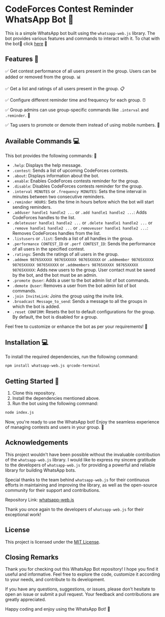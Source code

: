 # CodeForces Contest Reminder WhatsApp Bot 🤖

This is a simple WhatsApp bot built using the `whatsapp-web.js` library. The bot provides various features and commands to interact with it. To chat with the bot🤖 click [here](https://wa.me/919455789099?text=.help) 💬

## Features 🚀

✅ Get contest performance of all users present in the group. Users can be added or removed from the group. 📊

✅ Get a list and ratings of all users present in the group. 📋

✅ Configure different reminder time and frequency for each group. ⏰

✅ Group admins can use group-specific commands like `.interval` and `.reminder`. 👥

✅ Tag users to promote or demote them instead of using mobile numbers. 🔖

## Available Commands 💻

This bot provides the following commands: 📢

- `.help`: Displays the help message.
- `.contest`: Sends a list of upcoming CodeForces contests.
- `.about`: Displays information about the bot.
- `.enable`: Enables CodeForces contests reminder for the group.
- `.disable`: Disables CodeForces contests reminder for the group.
- `.interval MINUTES` or `.frequency MINUTES`: Sets the time interval in minutes between two consecutive reminders.
- `.reminder HOURS`: Sets the time in hours before which the bot will start sending reminders.
- `.adduser handle1 handle2 ...` or `.add handle1 handle2 ...`: Adds CodeForces handles to the list.
- `.deleteuser handle1 handle2 ...` or `.delete handle1 handle2 ...` or `.remove handle1 handle2 ...` or `.removeuser handle1 handle2 ...`: Removes CodeForces handles from the list.
- `.listusers` or `.list`: Sends a list of all handles in the group.
- `.performance CONTEST_ID` or `.perf CONTEST_ID`: Sends the performance of all users in the specified contest.
- `.ratings`: Sends the ratings of all users in the group.
- `.addmem 98765XXXXX 98765XXXXX 98765XXXXX` or `.addmember 98765XXXXX 98765XXXXX 98765XXXXX` or `.addmembers 98765XXXXX 98765XXXXX 98765XXXXX`: Adds new users to the group. User contact must be saved by the bot, and the bot must be an admin.
- `.promote @user`: Adds a user to the bot admin list of bot commands.
- `.demote @user`: Removes a user from the bot admin list of bot commands.
- `.join InviteLink`: Joins the group using the invite link.
- `.broadcast Message_to_send`: Sends a message to all the groups in which the bot is added.
- `.reset CONFIRM`: Resets the bot to default configurations for the group. By default, the bot is disabled for a group.

Feel free to customize or enhance the bot as per your requirements! 🔧

## Installation 💻

To install the required dependencies, run the following command:

```sh
npm install whatsapp-web.js qrcode-terminal
```


## Getting Started 🚀
1. Clone this repository.
2. Install the dependencies mentioned above.
3. Run the bot using the following command:

```sh
node index.js
```

Now, you're ready to use the WhatsApp bot! Enjoy the seamless experience of managing contests and users in your group. 🎉


## Acknowledgements

This project wouldn't have been possible without the invaluable contribution of the `whatsapp-web.js` library. I would like to express my sincere gratitude to the developers of `whatsapp-web.js` for providing a powerful and reliable library for building WhatsApp bots.

Special thanks to the team behind `whatsapp-web.js` for their continuous efforts in maintaining and improving the library, as well as the open-source community for their support and contributions.

Repository Link: [whatsapp-web.js](https://github.com/pedroslopez/whatsapp-web.js)

Thank you once again to the developers of `whatsapp-web.js` for their exceptional work!


## License

This project is licensed under the [MIT License](LICENSE).


## Closing Remarks

Thank you for checking out this WhatsApp Bot repository! I hope you find it useful and informative. Feel free to explore the code, customize it according to your needs, and contribute to its development.

If you have any questions, suggestions, or issues, please don't hesitate to open an issue or submit a pull request. Your feedback and contributions are greatly appreciated.

Happy coding and enjoy using the WhatsApp Bot! 🚀
